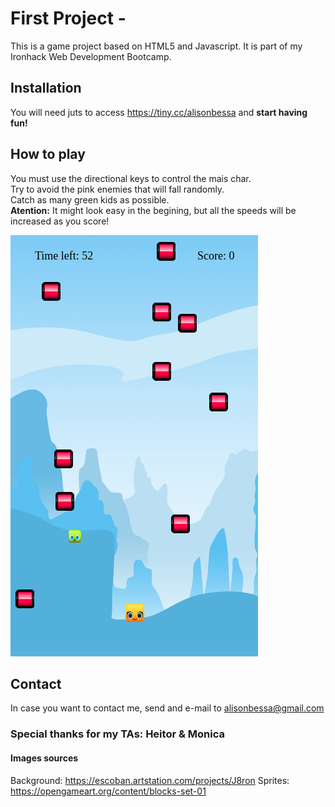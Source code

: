 # First Project - 
This is a game project based on HTML5 and Javascript. It is part of my Ironhack Web Development Bootcamp.


## Installation
You will need juts to access https://tiny.cc/alisonbessa and **start having fun!**


## How to play
You must use the directional keys to control the mais char. <br>
Try to avoid the pink enemies that will fall randomly. <br>
Catch as many green kids as possible. <br>
**Atention:** It might look easy in the begining, but all the speeds will be increased as you score!

 ![Game screenshot](screenshot.png)
 
 
 ## Contact
 In case you want to contact me, send and e-mail to alisonbessa@gmail.com

### Special thanks for my TAs: Heitor & Monica


#### Images sources
Background: https://escoban.artstation.com/projects/J8ron
Sprites: https://opengameart.org/content/blocks-set-01
